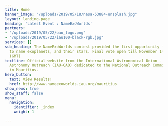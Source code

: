```yaml
---
title: Home
banner_image: "/uploads/2019/05/18/nasa-53884-unsplash.jpg"
layout: landing-page
heading: 'Latest Event : NameExoWorlds'
partners:
- "/uploads/2019/05/22/oao_logo.png"
- "/uploads/2019/05/22/iau100-black-rgb.jpg"
services: []
sub_heading: The NameExoWorlds contest provided the first opportunity for the public
  to name exoplanets, and their stars. Final vote open till November 14th at Midnight
  (GMT)
textline: Official website from the International Astronomical Union - Office for
  Astronomy Outreach (IAU-OAO) dedicated to the National Outreach Committee (NOC)
  in Mauritius.
hero_button:
  text: View Results!
  href: http://www.nameexoworlds.iau.org/mauritius
show_news: true
show_staff: false
menu:
  navigation:
    identifier: _index
    weight: 1

---
```

